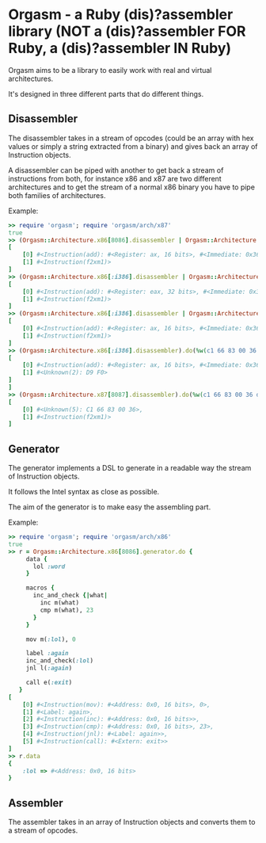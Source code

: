 Orgasm - a Ruby (dis)?assembler library (NOT a (dis)?assembler FOR Ruby, a (dis)?assembler IN Ruby)
===================================================================================================
Orgasm aims to be a library to easily work with real and virtual architectures.

It's designed in three different parts that do different things.

Disassembler
------------
The disassembler takes in a stream of opcodes (could be an array with hex values or simply a string extracted from
a binary) and gives back an array of Instruction objects.

A disassembler can be piped with another to get back a stream of instructions from both, for instance x86 and x87 are
two different architectures and to get the stream of a normal x86 binary you have to pipe both families of architectures.

Example:

```ruby
>> require 'orgasm'; require 'orgasm/arch/x87'
true
>> (Orgasm::Architecture.x86[8086].disassembler | Orgasm::Architecture.x87[8087].disassembler).do(%w(c1 83 00 36 d9 f0))
[
    [0] #<Instruction(add): #<Register: ax, 16 bits>, #<Immediate: 0x36, 8 bits>>,
    [1] #<Instruction(f2xm1)>
]
>> (Orgasm::Architecture.x86[:i386].disassembler | Orgasm::Architecture.x87[8087].disassembler).do(%w(c1 83 00 36 d9 f0))
[
    [0] #<Instruction(add): #<Register: eax, 32 bits>, #<Immediate: 0x36, 8 bits>>,
    [1] #<Instruction(f2xm1)>
]
>> (Orgasm::Architecture.x86[:i386].disassembler | Orgasm::Architecture.x87[8087].disassembler).do(%w(c1 66 83 00 36 d9 f0))
[
    [0] #<Instruction(add): #<Register: ax, 16 bits>, #<Immediate: 0x36, 8 bits>>,
    [1] #<Instruction(f2xm1)>
]
>> (Orgasm::Architecture.x86[:i386].disassembler).do(%w(c1 66 83 00 36 d9 f0))
[
    [0] #<Instruction(add): #<Register: ax, 16 bits>, #<Immediate: 0x36, 8 bits>>,
    [1] #<Unknown(2): D9 F0>
]
]
>> (Orgasm::Architecture.x87[8087].disassembler).do(%w(c1 66 83 00 36 d9 f0))
[
    [0] #<Unknown(5): C1 66 83 00 36>,
    [1] #<Instruction(f2xm1)>
]
```

Generator
---------
The generator implements a DSL to generate in a readable way the stream of Instruction objects.

It follows the Intel syntax as close as possible.

The aim of the generator is to make easy the assembling part.

Example:

```ruby
>> require 'orgasm'; require 'orgasm/arch/x86'
true
>> r = Orgasm::Architecture.x86[8086].generator.do {
     data {
       lol :word
     }

     macros {
       inc_and_check {|what|
         inc m(what)
         cmp m(what), 23
       }
     }

     mov m(:lol), 0

     label :again
     inc_and_check(:lol)
     jnl l(:again)

     call e(:exit)
   }
[
    [0] #<Instruction(mov): #<Address: 0x0, 16 bits>, 0>,
    [1] #<Label: again>,
    [2] #<Instruction(inc): #<Address: 0x0, 16 bits>>,
    [3] #<Instruction(cmp): #<Address: 0x0, 16 bits>, 23>,
    [4] #<Instruction(jnl): #<Label: again>>,
    [5] #<Instruction(call): #<Extern: exit>>
]
>> r.data
{
    :lol => #<Address: 0x0, 16 bits>
}
```

Assembler
---------
The assembler takes in an array of Instruction objects and converts them to a stream of opcodes.
